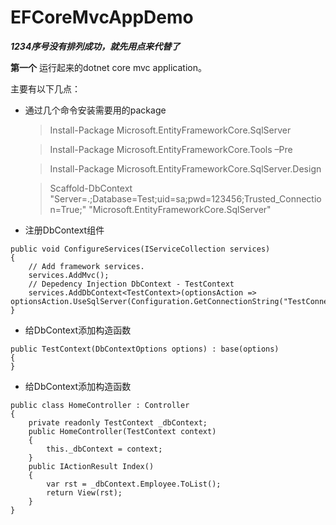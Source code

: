 # EFCoreMvcAppDemo

***1234序号没有排列成功，就先用点来代替了***

**第一个** 运行起来的dotnet core mvc application。

主要有以下几点：

- 通过几个命令安装需要用的package

  > Install-Package Microsoft.EntityFrameworkCore.SqlServer

  > Install-Package Microsoft.EntityFrameworkCore.Tools –Pre

  > Install-Package Microsoft.EntityFrameworkCore.SqlServer.Design

  > Scaffold-DbContext "Server=.;Database=Test;uid=sa;pwd=123456;Trusted_Connection=True;" "Microsoft.EntityFrameworkCore.SqlServer"

- 注册DbContext组件
```
public void ConfigureServices(IServiceCollection services)
{
    // Add framework services.
    services.AddMvc();
    // Depedency Injection DbContext - TestContext
    services.AddDbContext<TestContext>(optionsAction => optionsAction.UseSqlServer(Configuration.GetConnectionString("TestConnection")));
}
```
- 给DbContext添加构造函数
```
public TestContext(DbContextOptions options) : base(options)
{
}
  ```
- 给DbContext添加构造函数
```
public class HomeController : Controller
{
    private readonly TestContext _dbContext;
    public HomeController(TestContext context)
    {
        this._dbContext = context;
    }
    public IActionResult Index()
    {
        var rst = _dbContext.Employee.ToList();
        return View(rst);
    }
}
```

